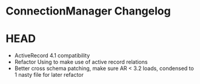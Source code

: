 ConnectionManager Changelog
=====================

HEAD
=======
- ActiveRecord 4.1 compatibility
- Refactor Using to make use of active record relations
- Better cross schema patching, make sure AR < 3.2 loads, condensed to 1 nasty file for later refactor